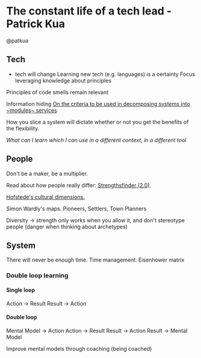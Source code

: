 # The constant life of a tech lead - Patrick Kua
@patkua

## Tech
* tech will change
Learning new tech (e.g. languages) is a certainty
Focus leveraging knowledge about principles

Principles of code smells remain relevant

Information hiding
[On the criteria to be used in decomposing systems into ~modules~ services](https://www.cs.umd.edu/class/spring2003/cmsc838p/Design/criteria.pdf)

How you slice a system will dictate whether or not you get the benefits of the flexibility.

_What can I learn which I can use in a different context, in a different tool_

## People
Don't be a maker, be a multiplier.

Read about how people really differ: [Strengthsfinder (2.0)](https://www.amazon.com/StrengthsFinder-2-0-Tom-Rath/dp/159562015X).

[Hofstede's cultural dimensions.](https://en.wikipedia.org/wiki/Hofstede%27s_cultural_dimensions_theory)

Simon Wardly's maps. Pioneers, Settlers, Town Planners

Diversity -> strength only works when you allow it, and don't stereotype people (danger when thinking about archetypes)

## System
There will never be enough time.
Time management: Eisenhower matrix

### Double loop learning
#### Single loop
Action -> Result
Result -> Action

#### Double loop
Mental Model -> Action
Action -> Result
Result -> Action
Result -> Mental Model

Improve mental models through coaching (being coached)